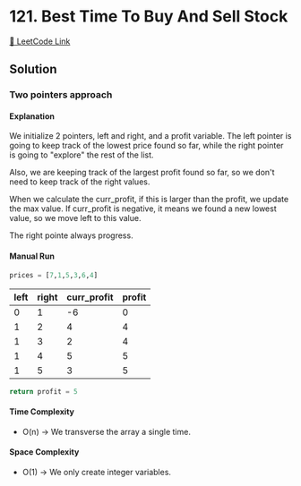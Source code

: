 # 121. Best Time To Buy And Sell Stock

[🔗 LeetCode Link](https://leetcode.com/problems/best-time-to-buy-and-sell-stock/description/)

## Solution

### Two pointers approach

#### Explanation
We initialize 2 pointers, left and right, and a profit variable.
The left pointer is going to keep track of the lowest price found so far,
while the right pointer is going to "explore" the rest of the list.

Also, we are keeping track of the largest profit found so far, so we 
don't need to keep track of the right values.

When we calculate the curr_profit, if this is larger than the profit,
we update the max value.
If curr_profit is negative, it means we found a new lowest value,
so we move left to this value.

The right pointe always progress.

#### Manual Run

```python
prices = [7,1,5,3,6,4]
```

left | right | curr_profit | profit
---- | ----- | ----------- | ------
0 | 1 | -6 | 0
1 | 2 | 4 | 4
1 | 3 | 2 | 4
1 | 4 | 5 | 5
1 | 5 | 3 | 5

```python
return profit = 5
```
#### Time Complexity

- O(n) -> We transverse the array a single time.

#### Space Complexity

- O(1) -> We only create integer variables.
